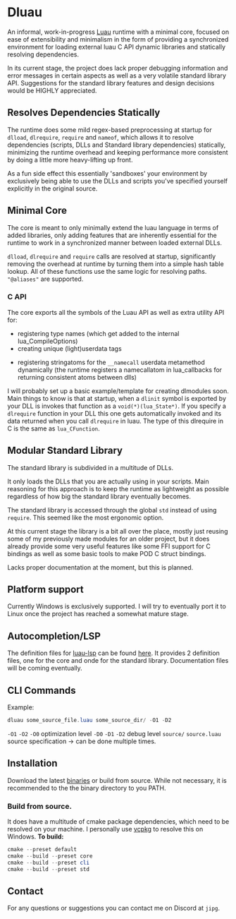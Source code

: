 # Dluau
An informal, work-in-progress [Luau](https://luau.org/) runtime with a minimal core, focused on ease of extensibility and minimalism in the form
of providing a synchronized environment for loading external luau C API dynamic libraries and statically resolving dependencies.

In its current stage, the project does lack proper debugging information and error messages in certain aspects as well as
a very volatile standard library API. Suggestions for the standard library features and design decisions would be HIGHLY appreciated.
## Resolves Dependencies Statically
The runtime does some mild regex-based preprocessing at startup for `dlload`, `dlrequire`, `require` and `nameof`, which allows it
to resolve dependencies (scripts, DLLs and Standard library dependencies) statically,
minimizing the runtime overhead and keeping performance more consistent by doing a little more heavy-lifting up front.

As a fun side effect this essentially 'sandboxes' your environment by
exclusively being able to use the DLLs and scripts you've specified yourself explicitly in the
original source.

## Minimal Core
The core is meant to only minimally extend the luau language in terms of
added libraries, only adding features that are inherently essential for the
runtime to work in a synchronized manner between loaded external DLLs.

`dlload`, `dlrequire` and `require` calls are resolved at startup, significantly
removing the overhead at runtime by turning them into a simple hash table lookup.
All of these functions use the same logic for resolving paths. `"@aliases"` are supported.

### C API
The core exports all the symbols of the Luau API as well as extra utility API for:
- registering type names (which get added to the internal lua_CompileOptions)
- creating unique (light)userdata tags
* registering stringatoms for the `__namecall` userdata metamethod dynamically (the runtime registers a namecallatom in lua_callbacks for returning consistent atoms between dlls)

I will probably set up a basic example/template for creating dlmodules soon.
Main things to know is that at startup, when a `dlinit` symbol is exported by your DLL is invokes that function as a `void(*)(lua_State*)`. 
If you specify a `dlrequire` function in your DLL this one gets automatically invoked and its data returned when you call `dlrequire` in luau.
The type of this dlrequire in C is the same as `lua_CFunction`.

## Modular Standard Library
The standard library is subdivided in a multitude of DLLs.

It only loads the DLLs that you are actually using in your scripts.
Main reasoning for this approach is to keep the runtime as lightweight as possible regardless of how big the standard library eventually becomes.

The standard library is accessed through the global `std` instead of using `require`. This seemed like the most ergonomic option.

At this current stage the library is a bit all over the place, mostly just reusing some of my previously made modules for an older project, but it does
already provide some very useful features like some FFI support for C bindings as well as some basic tools to make POD C struct bindings.

Lacks proper documentation at the moment, but this is planned.

## Platform support
Currently Windows is exclusively supported. I will try to eventually port it to Linux once the project has reached a somewhat mature stage.

## Autocompletion/LSP
The definition files for [luau-lsp](https://github.com/JohnnyMorganz/luau-lsp) can be found [here](lsp).
It provides 2 definition files, one for the core and onde for the standard library.
Documentation files will be coming eventually.

## CLI Commands
Example:
```ps1
dluau some_source_file.luau some_source_dir/ -O1 -D2
```
`-O1` `-O2` `-O0` optimization level
`-D0` `-D1` `-D2` debug level
`source/` `source.luau` source specification -> can be done multiple times.

## Installation
Download the latest [binaries](https://github.com/jipgg/Dluau/releases) or build from source.
While not necessary, it is recommended to the the binary directory to you PATH.
### Build from source.
It does have a multitude of cmake package dependencies,
which need to be resolved on your machine.
I personally use [vcpkg](https://vcpkg.io/en/) to resolve this on Windows.
**To build:**
```ps1
cmake --preset default
cmake --build --preset core
cmake --build --preset cli
cmake --build --preset std
```
## Contact
For any questions or suggestions you can contact me on Discord at `jipg`.

